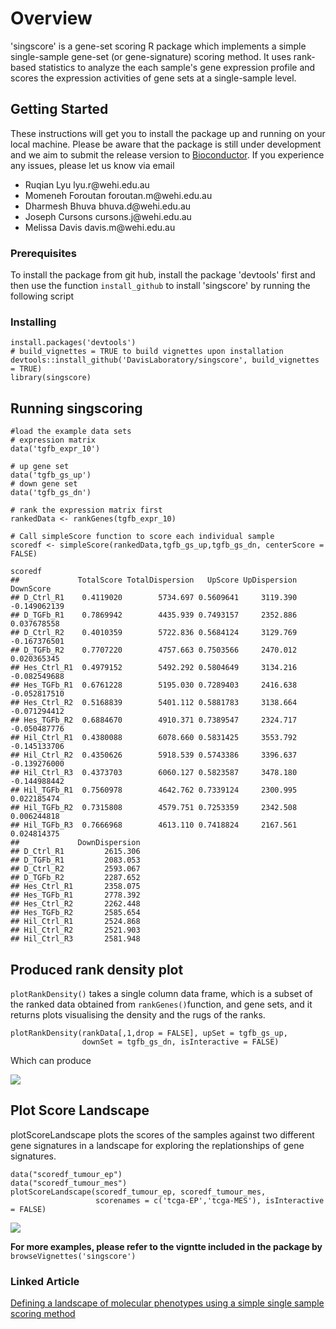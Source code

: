 # Overview

'singscore' is a gene-set scoring R package which implements a simple single-sample gene-set (or gene-signature) scoring method. It uses rank-based statistics to analyze the each sample's gene expression profile and scores the expression activities of gene sets at a single-sample level.


## Getting Started

These instructions will get you to install the package up and running on your local machine. Please be aware that the package is still under development and we aim to submit the release version to [Bioconductor](https://www.bioconductor.org). If you experience any issues, please let us know via email 
<ul>
 <li> Ruqian Lyu lyu.r@wehi.edu.au </li>
 <li> Momeneh Foroutan foroutan.m@wehi.edu.au</li> 
 <li> Dharmesh Bhuva bhuva.d@wehi.edu.au </li>
 <li> Joseph Cursons cursons.j@wehi.edu.au</li>
 <li> Melissa Davis davis.m@wehi.edu.au</li>
</ul>

### Prerequisites
To install the package from git hub, install the package 'devtools' first and then use the function `install_github` to install 'singscore' by running the following script


### Installing

```
install.packages('devtools')
# build_vignettes = TRUE to build vignettes upon installation
devtools::install_github('DavisLaboratory/singscore', build_vignettes = TRUE)
library(singscore)
```


## Running singscoring

```
#load the example data sets
# expression matrix
data('tgfb_expr_10')

# up gene set
data('tgfb_gs_up')
# down gene set
data('tgfb_gs_dn')

# rank the expression matrix first
rankedData <- rankGenes(tgfb_expr_10)

# Call simpleScore function to score each individual sample
scoredf <- simpleScore(rankedData,tgfb_gs_up,tgfb_gs_dn, centerScore = FALSE)

scoredf
##             TotalScore TotalDispersion   UpScore UpDispersion    DownScore
## D_Ctrl_R1    0.4119020        5734.697 0.5609641     3119.390 -0.149062139
## D_TGFb_R1    0.7869942        4435.939 0.7493157     2352.886  0.037678558
## D_Ctrl_R2    0.4010359        5722.836 0.5684124     3129.769 -0.167376501
## D_TGFb_R2    0.7707220        4757.663 0.7503566     2470.012  0.020365345
## Hes_Ctrl_R1  0.4979152        5492.292 0.5804649     3134.216 -0.082549688
## Hes_TGFb_R1  0.6761228        5195.030 0.7289403     2416.638 -0.052817510
## Hes_Ctrl_R2  0.5168839        5401.112 0.5881783     3138.664 -0.071294412
## Hes_TGFb_R2  0.6884670        4910.371 0.7389547     2324.717 -0.050487776
## Hil_Ctrl_R1  0.4380088        6078.660 0.5831425     3553.792 -0.145133706
## Hil_Ctrl_R2  0.4350626        5918.539 0.5743386     3396.637 -0.139276000
## Hil_Ctrl_R3  0.4373703        6060.127 0.5823587     3478.180 -0.144988442
## Hil_TGFb_R1  0.7560978        4642.762 0.7339124     2300.995  0.022185474
## Hil_TGFb_R2  0.7315808        4579.751 0.7253359     2342.508  0.006244818
## Hil_TGFb_R3  0.7666968        4613.110 0.7418824     2167.561  0.024814375
##             DownDispersion
## D_Ctrl_R1         2615.306
## D_TGFb_R1         2083.053
## D_Ctrl_R2         2593.067
## D_TGFb_R2         2287.652
## Hes_Ctrl_R1       2358.075
## Hes_TGFb_R1       2778.392
## Hes_Ctrl_R2       2262.448
## Hes_TGFb_R2       2585.654
## Hil_Ctrl_R1       2524.868
## Hil_Ctrl_R2       2521.903
## Hil_Ctrl_R3       2581.948

```



## Produced rank density plot
`plotRankDensity()` takes a single column data frame, which is a subset of the ranked data obtained from `rankGenes()`function, and gene sets, and it returns plots visualising the density and the rugs of the ranks.
```
plotRankDensity(rankData[,1,drop = FALSE], upSet = tgfb_gs_up, 
                downSet = tgfb_gs_dn, isInteractive = FALSE)

```
Which can produce 

![](https://user-images.githubusercontent.com/12887308/33762071-52e5c1fe-dc5f-11e7-86db-b5edebeb5e0b.png)

## Plot Score Landscape

plotScoreLandscape plots the scores of the samples against two different gene signatures in a landscape for exploring the replationships of gene signatures.

```
data("scoredf_tumour_ep")
data("scoredf_tumour_mes")
plotScoreLandscape(scoredf_tumour_ep, scoredf_tumour_mes, 
                   scorenames = c('tcga-EP','tcga-MES'), isInteractive = FALSE)

```
![](https://user-images.githubusercontent.com/12887308/33762072-531c544e-dc5f-11e7-92c8-1791b897f038.png)

**For more examples, please refer to the vigntte included in the package by**
`browseVignettes('singscore')`

### Linked Article
[Defining a landscape of molecular phenotypes using a simple single sample scoring method](https://www.biorxiv.org/content/early/2017/12/08/231217 )
